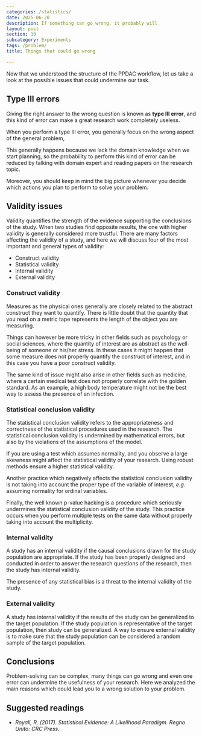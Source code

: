 ```yaml
---
categories: /statistics/
date: 2025-06-20
description: If something can go wrong, it probably will
layout: post
section: 10
subcategory: Experiments
tags: /problem/
title: Things that could go wrong

---
```




Now that we understood the structure of the PPDAC workflow, let us take
a look at the possible issues that could undermine our task.

## Type III errors

Giving the right answer to the wrong question is known as **type III error**,
and this kind of error can make a great research work completely useless.

When you perform a type III error, you generally focus on the wrong
aspect of the general problem,

This generally happens because we lack the domain knowledge when we start
planning, so the probability to perform this kind of error can be reduced
by talking with domain expert and reading papers on the research topic.

Moreover, you should keep in mind the big picture whenever you decide which
actions you plan to perform to solve your problem.


## Validity issues

Validity quantifies the strength of the evidence supporting the conclusions
of the study. When two studies find opposite results, the one with higher
validity is generally considered more trustful.
There are many factors affecting the validity of a study, and here
we will discuss four of the most important and general types of validity:

- Construct validity
- Statistical validity
- Internal validity
- External validity

### Construct validity

Measures as the physical ones generally are closely related to the
abstract construct they want to quantify.
There is little doubt that the quantity that you read on a metric tape represents
the length of the object you are measuring.

Things can however be more tricky in other fields such as psychology or social sciences,
where the quantity of interest are as abstract as the well-being of someone
or his/her stress.
In these cases it might happen that some measure does not properly quantify
the construct of interest, and in this case you have a poor construct validity.

The same kind of issue might also arise in other fields such as medicine, where a certain medical
test does not properly correlate with the golden standard.
As an example, a high body temperature might not be the best way to assess the presence
of an infection.


### Statistical conclusion validity

The statistical conclusion validity refers to the appropriateness and correctness of the
statistical procedures used in the research.
The statistical conclusion validity is undermined by mathematical errors, but also
by the violations of the assumptions of the model.

If you are using a test which assumes normality, and you observe a large
skewness might affect the statistical validity of your research.
Using robust methods ensure a higher statistical validity.

Another practice which negatively affects the statistical conclusion
validity is not taking into account the proper type of the variable
of interest, *e.g.* assuming normality for ordinal variables.

Finally, the well known p-value hacking is a procedure which
seriously undermines the statistical conclusion validity of the study.
This practice occurs when you perform multiple tests on the same
data without properly taking into account the multiplicity.

### Internal validity

A study has an internal validity if the causal conclusions drawn for the
study population are appropriate.
If the study has been properly designed and conducted in order to
answer the research questions of the research, then the study has internal validity.

The presence of any statistical bias is a threat to the internal validity
of the study.


### External validity

A study has internal validity if the results of the study can be generalized
to the target population.
If the study population is representative of the target population,
then study can be generalized. A way to ensure external validity
is to make sure that the study population can be considered a random
sample of the target population.


## Conclusions

Problem-solving can be complex, many things can go wrong and even one
error can undermine the usefulness of your research.
Here we analyzed the main reasons which could lead you to a wrong solution
to your problem.


## Suggested readings

- <cite>Royall, R. (2017). Statistical Evidence: A Likelihood Paradigm. Regno Unito: CRC Press.</cite>

<!--
The first step in the PPDAC cycle is the problem identification,
and if you do not correctly perform this step, you might end up with
a beautiful but useless research work.

Giving the correct answer to the wrong question is known as **type III error**,
and this kind of error is more frequent than what you might expect.

<br>

> "Better a poor answer to the right question than a
good answer to the wrong question."
> 
> John Tukey

<br>

As an example, let us assume that you delivered some AI solution,
and the client complains about the quality of the predictions performed by
your AI.
You run your tests on your software, and the tests look fine.
You then answer that your software is fine.
In this case you performed a type III error: instead of asking yourself if
your test coverage is good enough for your purposes, you verified if
your software was able to pass your tests.

## Statistical significance vs substantive significance

A case where type III error often occurs is when the researcher
focuses on the statistical significance rather than on the substantive significance.
Statistical significance gives us information about the implausibility
of a hypothesis, it tells us nothing about the relevance of the effect on
the real world.

Let us assume that you want to increase the incomes from your website.
You therefore decide that you want to increase the number of clicks on the "buy" button
on your home page, where the client can start the buying procedure on your market,
and you sell a variety of products.

You design a new layout for your home page, and you perform
a well-designed A/B test on the two pages.
If you find that your new layout has a significantly larger number of clicks,
you can be quite confident that there is a larger amount of audience which starts the buying procedure.
What you still don't know is
1. how large is the increase of people who starts to buy (is it one per day or one per year?)
2. how many of them actually concluded the buying procedure (if it's lower, then you might even experience an economic loss)
3. what did they actually buy (are the users buying cheaper products with the new web page?)



## Suggested readings

- <cite> Mitroff, I. I., Silvers, A. (2010). Dirty Rotten Strategies: How We Trick Ourselves and Others Into Solving the Wrong Problems Precisely. US: Stanford Business Books.</cite>

-->